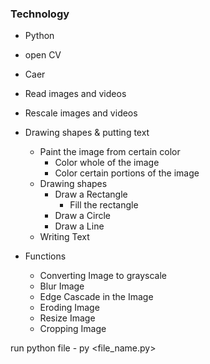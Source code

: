 ### Technology

- Python
- open CV
- Caer

- Read images and videos
- Rescale images and videos
- Drawing shapes & putting text
  - Paint the image from certain color
    - Color whole of the image
    - Color certain portions of the image
  - Drawing shapes
    - Draw a Rectangle
      - Fill the rectangle
    - Draw a Circle
    - Draw a Line
  - Writing Text
- Functions
  - Converting Image to grayscale 
  - Blur Image
  - Edge Cascade in the Image
  - Eroding Image
  - Resize Image
  - Cropping Image

run python file - py <file_name.py>

